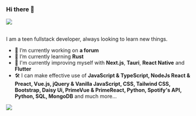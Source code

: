### Hi there 👋

<div id="badges">
  <a href="https://discord.gg/4urr9X9ueV">
    <img src="https://img.shields.io/discord/1075514214984196231?color=informational&label=Discord&logo=discord&logoColor=white&style=for-the-badge" />
  </a>
</div>
<br />

I am a teen fullstack developer, always looking to learn new things.

- 🔭 I’m currently working on **a forum**
- 🌱 I’m currently learning **Rust**
- 💪 I'm currently improving myself with **Next.js**, **Tauri**, **React Native** and **Flutter**
- 🛠️ I can make effective use of **JavaScript & TypeScript, NodeJs  React & Preact, Vue.js, jQuery & Vanilla JavaScript, CSS, Tailwind CSS, Bootstrap, Daisy Ui, PrimeVue & PrimeReact, Python, Spotify's API, Python, SQL, MongoDB** and much more...

[![](https://visitcount.itsvg.in/api?id=nathanTi&label=Profile%20Views&color=2&icon=0&pretty=true)](https://visitcount.itsvg.in)

